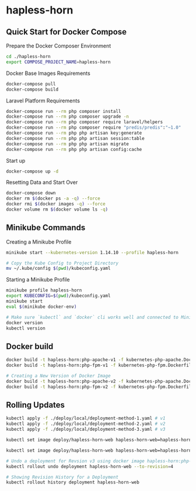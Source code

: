 # hapless-horn

## Quick Start for Docker Compose

Prepare the Docker Composer Environment

```bash
cd ./hapless-horn
export COMPOSE_PROJECT_NAME=hapless-horn
```

Docker Base Images Requirements

```bash
docker-compose pull
docker-compose build
```

Laravel Platform Requirements

```bash
docker-compose run --rm php composer install
docker-compose run --rm php composer upgrade -n
docker-compose run --rm php composer require laravel/helpers
docker-compose run --rm php composer require "predis/predis":"~1.0"
docker-compose run --rm php php artisan key:generate
docker-compose run --rm php php artisan session:table
docker-compose run --rm php php artisan migrate
docker-compose run --rm php php artisan config:cache
```

Start up

```bash
docker-compose up -d
```

Resetting Data and Start Over

```bash
docker-compose down
docker rm $(docker ps -a -q) --force
docker rmi $(docker images -q) --force
docker volume rm $(docker volume ls -q)
```

## Minikube Commands

Creating a Minikube Profile
```bash
minikube start --kubernetes-version 1.14.10 --profile hapless-horn

# Copy the Kube Config to Project Directory
mv ~/.kube/config $(pwd)/kubeconfig.yaml
```

Starting a Minikube Profile
```bash
minikube profile hapless-horn
export KUBECONFIG=$(pwd)/kubeconfig.yaml
minikube start
eval $(minikube docker-env)

# Make sure `kubectl` and `docker` cli works well and connected to Minikube VM
docker version
kubectl version
```

## Docker build

```bash
docker build -t hapless-horn:php-apache-v1 -f kubernetes-php-apache.Dockerfile .
docker build -t hapless-horn:php-fpm-v1 -f kubernetes-php-fpm.Dockerfile .

# Creating a New Version of Docker Image
docker build -t hapless-horn:php-apache-v2 -f kubernetes-php-apache.Dockerfile .
docker build -t hapless-horn:php-fpm-v2 -f kubernetes-php-fpm.Dockerfile .
```

## Rolling Updates

```bash
kubectl apply -f ./deploy/local/deployment-method-1.yaml # v1
kubectl apply -f ./deploy/local/deployment-method-2.yaml # v2
kubectl apply -f ./deploy/local/deployment-method-3.yaml # v3

kubectl set image deploy/hapless-horn-web hapless-horn-web=hapless-horn:php-fpm-v3 --record=true # v4

kubectl set image deploy/hapless-horn-web hapless-horn-web=hapless-horn:php-fpm-v4 --record=true # v5

# Undo a deployment for Revsion v3 using docker image hapless-horn:php-fpm-v3
kubectl rollout undo deployment hapless-horn-web --to-revision=4

# Showing Revision History for a Deployment
kubectl rollout history deployment hapless-horn-web
```
